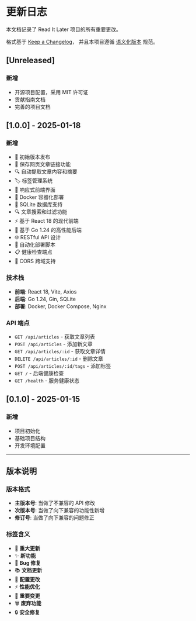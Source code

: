 # 更新日志

本文档记录了 Read It Later 项目的所有重要更改。

格式基于 [Keep a Changelog](https://keepachangelog.com/zh-CN/1.0.0/)，
并且本项目遵循 [语义化版本](https://semver.org/lang/zh-CN/) 规范。

## [Unreleased]

### 新增
- 开源项目配置，采用 MIT 许可证
- 贡献指南文档
- 完善的项目文档

## [1.0.0] - 2025-01-18

### 新增
- 🎉 初始版本发布
- 📖 保存网页文章链接功能
- 🔍 自动提取文章内容和摘要
- 🏷️ 标签管理系统
- 📱 响应式前端界面
- 🐳 Docker 容器化部署
- 💾 SQLite 数据库支持
- 🔍 文章搜索和过滤功能
- ⚡ 基于 React 18 的现代前端
- 🚀 基于 Go 1.24 的高性能后端
- 🌐 RESTful API 设计
- 🔧 自动化部署脚本
- 📋 健康检查端点
- 🔄 CORS 跨域支持

### 技术栈
- **前端**: React 18, Vite, Axios
- **后端**: Go 1.24, Gin, SQLite
- **部署**: Docker, Docker Compose, Nginx

### API 端点
- `GET /api/articles` - 获取文章列表
- `POST /api/articles` - 添加新文章
- `GET /api/articles/:id` - 获取文章详情
- `DELETE /api/articles/:id` - 删除文章
- `POST /api/articles/:id/tags` - 添加标签
- `GET /` - 后端健康检查
- `GET /health` - 服务健康状态

## [0.1.0] - 2025-01-15

### 新增
- 项目初始化
- 基础项目结构
- 开发环境配置

---

## 版本说明

### 版本格式
- **主版本号**: 当做了不兼容的 API 修改
- **次版本号**: 当做了向下兼容的功能性新增
- **修订号**: 当做了向下兼容的问题修正

### 标签含义
- 🎉 **重大更新**
- ✨ **新功能**
- 🐛 **Bug 修复**
- 📚 **文档更新**
- 🔧 **配置更改**
- ⚡ **性能优化**
- 🚨 **重要变更**
- 🗑️ **废弃功能**
- 🔒 **安全修复**
